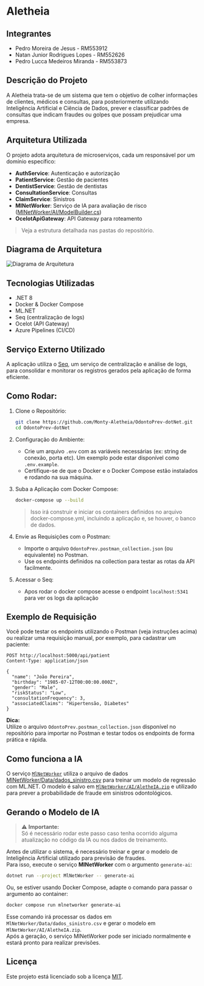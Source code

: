 # Aletheia

## Integrantes

- Pedro Moreira de Jesus - RM553912
- Natan Junior Rodrigues Lopes - RM552626
- Pedro Lucca Medeiros Miranda - RM553873

## Descrição do Projeto
A Aletheia trata-se de um sistema que tem o objetivo de colher informações de clientes, médicos e consultas, para posteriormente utilizando Inteligência Artificial e Ciência de Dados, prever e classificar padrões de consultas que indicam fraudes ou golpes que possam prejudicar uma empresa.

## Arquitetura Utilizada

O projeto adota arquitetura de microserviços, cada um responsável por um domínio específico:

- **AuthService**: Autenticação e autorização
- **PatientService**: Gestão de pacientes
- **DentistService**: Gestão de dentistas
- **ConsultationService**: Consultas
- **ClaimService**: Sinistros
- **MlNetWorker**: Serviço de IA para avaliação de risco ([MlNetWorker/AI/ModelBuilder.cs](MlNetWorker/AI/ModelBuilder.cs))
- **OcelotApiGateway**: API Gateway para roteamento

> Veja a estrutura detalhada nas pastas do repositório.

## Diagrama de Arquitetura

![Diagrama de Arquitetura](https://i.imgur.com/Kfu5wl0.png)

## Tecnologias Utilizadas

- .NET 8
- Docker & Docker Compose
- ML.NET
- Seq (centralização de logs)
- Ocelot (API Gateway)
- Azure Pipelines (CI/CD)

## Serviço Externo Utilizado

A aplicação utiliza o [Seq](https://datalust.co/seq), um serviço de centralização e análise de logs, para consolidar e monitorar os registros gerados pela aplicação de forma eficiente.


## Como Rodar:

1. Clone o Repositório:

    ```bash
    git clone https://github.com/Monty-Aletheia/OdontoPrev-dotNet.git
    cd OdontoPrev-dotNet
    ```

2. Configuração do Ambiente:

    - Crie um arquivo `.env` com as variáveis necessárias (ex: string de conexão, porta etc). Um exemplo pode estar disponível como `.env.example`.
    - Certifique-se de que o Docker e o Docker Compose estão instalados e rodando na sua máquina.

3. Suba a Aplicação com Docker Compose:

    ```bash
    docker-compose up --build
    ```

    >Isso irá construir e iniciar os containers definidos no arquivo docker-compose.yml, incluindo a aplicação e, se houver, o banco de dados.

4. Envie as Requisições com o Postman:

    - Importe o arquivo `OdontoPrev.postman_collection.json` (ou equivalente) no Postman.
    - Use os endpoints definidos na collection para testar as rotas da API facilmente.

5. Acessar o Seq:

    - Apos rodar o docker compose acesse o endpoint `localhost:5341` para ver os logs da aplicação

## Exemplo de Requisição

Você pode testar os endpoints utilizando o Postman (veja instruções acima) ou realizar uma requisição manual, por exemplo, para cadastrar um paciente:

```http
POST http://localhost:5000/api/patient
Content-Type: application/json

{
  "name": "João Pereira",
  "birthday": "1985-07-12T00:00:00.000Z",
  "gender": "Male",
  "riskStatus": "Low",
  "consultationFrequency": 3,
  "associatedClaims": "Hipertensão, Diabetes"
}
```

**Dica:**  
Utilize o arquivo `OdontoPrev.postman_collection.json` disponível no repositório para importar no Postman e testar todos os endpoints de forma prática e rápida.

## Como funciona a IA

O serviço [`MlNetWorker`](MlNetWorker/) utiliza o arquivo de dados [MlNetWorker/Data/dados_sinistro.csv](MlNetWorker/Data/dados_sinistro.csv) para treinar um modelo de regressão com ML.NET. O modelo é salvo em [`MlNetWorker/AI/AletheIA.zip`](MlNetWorker/AI/AletheIA.zip) e utilizado para prever a probabilidade de fraude em sinistros odontológicos.

## Gerando o Modelo de IA

> ⚠️ **Importante:**  
> Só é necessário rodar este passo caso tenha ocorrido alguma atualização no código da IA ou nos dados de treinamento.

Antes de utilizar o sistema, é necessário treinar e gerar o modelo de Inteligência Artificial utilizado para previsão de fraudes.  
Para isso, execute o serviço **MlNetWorker** com o argumento `generate-ai`:

```bash
dotnet run --project MlNetWorker -- generate-ai
```

Ou, se estiver usando Docker Compose, adapte o comando para passar o argumento ao container:

```bash
docker compose run mlnetworker generate-ai
```

Esse comando irá processar os dados em `MlNetWorker/Data/dados_sinistro.csv` e gerar o modelo em `MlNetWorker/AI/AletheIA.zip`.  
Após a geração, o serviço MlNetWorker pode ser iniciado normalmente e estará pronto para realizar previsões.

## Licença

Este projeto está licenciado sob a licença [MIT](LICENSE).